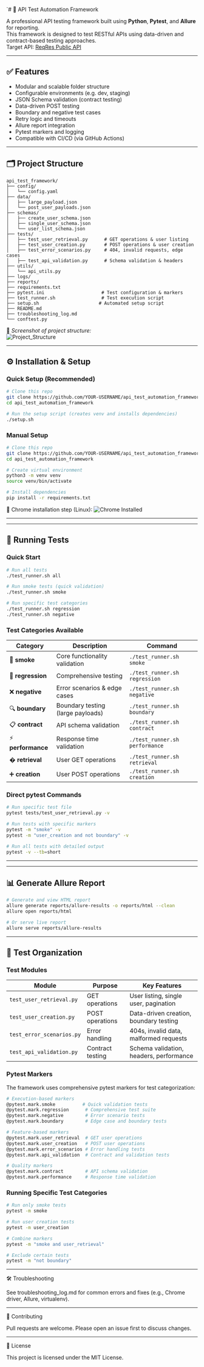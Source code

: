 `# 🧪 API Test Automation Framework

A professional API testing framework built using **Python**, **Pytest**, and **Allure** for reporting.  
This framework is designed to test RESTful APIs using data-driven and contract-based testing approaches.  
Target API: [ReqRes Public API](https://reqres.in/)

---

## ✅ Features

- Modular and scalable folder structure
- Configurable environments (e.g. dev, staging)
- JSON Schema validation (contract testing)
- Data-driven POST testing
- Boundary and negative test cases
- Retry logic and timeouts
- Allure report integration
- Pytest markers and logging
- Compatible with CI/CD (via GitHub Actions)

---

## 🗂️ Project Structure

```
api_test_framework/
├── config/
│   └── config.yaml
├── data/
│   ├── large_payload.json
│   └── post_user_payloads.json
├── schemas/
│   ├── create_user_schema.json
│   ├── single_user_schema.json
│   └── user_list_schema.json
├── tests/
│   ├── test_user_retrieval.py      # GET operations & user listing
│   ├── test_user_creation.py       # POST operations & user creation
│   ├── test_error_scenarios.py     # 404, invalid requests, edge cases
│   ├── test_api_validation.py      # Schema validation & headers
├── utils/
│   └── api_utils.py
├── logs/
├── reports/
├── requirements.txt
├── pytest.ini                     # Test configuration & markers
├── test_runner.sh                 # Test execution script
├── setup.sh                      # Automated setup script
├── README.md
├── troubleshooting_log.md
└── conftest.py
```

📸 *Screenshot of project structure:*  
![Project_Structure](images/project_structure.jpg)


---

## ⚙️ Installation & Setup

### Quick Setup (Recommended)
```bash
# Clone this repo
git clone https://github.com/YOUR-USERNAME/api_test_automation_framework.git
cd api_test_automation_framework

# Run the setup script (creates venv and installs dependencies)
./setup.sh
```

### Manual Setup
```bash
# Clone this repo
git clone https://github.com/YOUR-USERNAME/api_test_automation_framework.git
cd api_test_automation_framework

# Create virtual environment
python3 -m venv venv
source venv/bin/activate

# Install dependencies
pip install -r requirements.txt
```

📸 Chrome installation step (Linux):
![Chrome Installed](images/2_chrome_install.jpg)


---

---

## 🧪 Running Tests

### Quick Start
```bash
# Run all tests
./test_runner.sh all

# Run smoke tests (quick validation)
./test_runner.sh smoke

# Run specific test categories
./test_runner.sh regression
./test_runner.sh negative
```

### Test Categories Available

| Category | Description | Command |
|----------|-------------|---------|
| 🚀 **smoke** | Core functionality validation | `./test_runner.sh smoke` |
| 🔄 **regression** | Comprehensive testing | `./test_runner.sh regression` |
| ❌ **negative** | Error scenarios & edge cases | `./test_runner.sh negative` |
| 🔍 **boundary** | Boundary testing (large payloads) | `./test_runner.sh boundary` |
| 📋 **contract** | API schema validation | `./test_runner.sh contract` |
| ⚡ **performance** | Response time validation | `./test_runner.sh performance` |
| � **retrieval** | User GET operations | `./test_runner.sh retrieval` |
| ➕ **creation** | User POST operations | `./test_runner.sh creation` |

### Direct pytest Commands
```bash
# Run specific test file
pytest tests/test_user_retrieval.py -v

# Run tests with specific markers
pytest -m "smoke" -v
pytest -m "user_creation and not boundary" -v

# Run all tests with detailed output
pytest -v --tb=short
```


---

---

## 📊 Generate Allure Report

```bash
# Generate and view HTML report
allure generate reports/allure-results -o reports/html --clean
allure open reports/html

# Or serve live report
allure serve reports/allure-results
```

---

## 🚦 Test Organization

### Test Modules

| Module | Purpose | Key Features |
|--------|---------|--------------|
| `test_user_retrieval.py` | GET operations | User listing, single user, pagination |
| `test_user_creation.py` | POST operations | Data-driven creation, boundary testing |
| `test_error_scenarios.py` | Error handling | 404s, invalid data, malformed requests |
| `test_api_validation.py` | Contract testing | Schema validation, headers, performance |

### Pytest Markers

The framework uses comprehensive pytest markers for test categorization:

```bash
# Execution-based markers
@pytest.mark.smoke          # Quick validation tests
@pytest.mark.regression      # Comprehensive test suite
@pytest.mark.negative        # Error scenario tests
@pytest.mark.boundary        # Edge case and boundary tests

# Feature-based markers  
@pytest.mark.user_retrieval  # GET user operations
@pytest.mark.user_creation   # POST user operations
@pytest.mark.error_scenarios # Error handling tests
@pytest.mark.api_validation  # Contract and validation tests

# Quality markers
@pytest.mark.contract        # API schema validation
@pytest.mark.performance     # Response time validation
```

### Running Specific Test Categories
```bash
# Run only smoke tests
pytest -m smoke

# Run user creation tests
pytest -m user_creation

# Combine markers
pytest -m "smoke and user_retrieval"

# Exclude certain tests
pytest -m "not boundary"
```


---

🛠 Troubleshooting

See troubleshooting_log.md for common errors and fixes (e.g., Chrome driver, Allure, virtualenv).


---

🤝 Contributing

Pull requests are welcome. Please open an issue first to discuss changes.


---

📄 License

This project is licensed under the MIT License.
